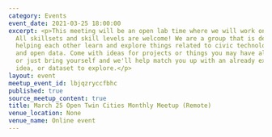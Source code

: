 ```yaml
---
category: Events
event_date: 2021-03-25 18:00:00
excerpt: <p>This meeting will be an open lab time where we will work on projects.
  All skillsets and skill levels are welcome! We are a group that is dedicated to
  helping each other learn and explore things related to civic technology, open government,
  and open data. Come with ideas for projects or things you may have already started,
  or just bring yourself and we'll help match you up with an already existing project,
  idea, or dataset to explore.</p>
layout: event
meetup_event_id: lbjqzryccfbhc
published: true
source_meetup_content: true
title: March 25 Open Twin Cities Monthly Meetup (Remote)
venue_location: None
venue_name: Online event
---
```

